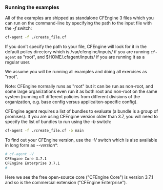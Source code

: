 ### Running the examples

All of the examples are shipped as standalone CFEngine 3 files which
you can run on the command-line by specifying the path to the input
file with the *-f* switch:

```bash
cf-agent -f ./create_file.cf
```

If you don't specify the path to your file, CFEngine will look for
it in the default policy directory which is /var/cfengine/inputs/
if you are running `cf-agent` as "root", and $HOME/.cfagent/inputs/
if you are running it as a regular user.

We assume you will be running all examples and
doing all exercises as "root".

Note: CFEngine normally runs as "root" but it can be run as non-root, and
some large organizations even run it as both root and non-root on
the same system (running off different policies from different divisions 
of the organization, e.g. base config versus applicaiton-specific
config).

CFEngine agent requires a list of bundles to evaluate (a bundle is a
group of promises). If you are using CFEngine version older than 3.7,
you will need to specify the list of bundles to run using the *-b* switch:

```bash
cf-agent -f ./create_file.cf -b main
```

To find out your CFEngine version, use the *-V* switch which is also
available in long form as *--version**:

```bash
# cf-agent -V
CFEngine Core 3.7.1
CFEngine Enterprise 3.7.1
#
```

Here we see the free open-source core ("CFEngine Core") is version 3.7.1 and so is the commercial extension ("CFEngine Enterprise"). 

